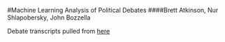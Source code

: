 #Machine Learning Analysis of Political Debates
####Brett Atkinson, Nur Shlapobersky, John Bozzella

Debate transcripts pulled from [here](http://www.presidency.ucsb.edu/ws/index.php?pid=102322)
